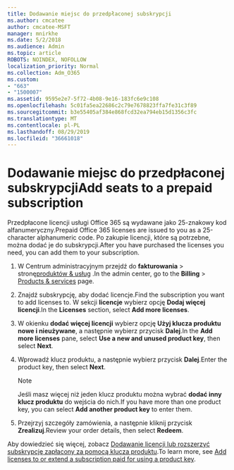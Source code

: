 ```yaml
---
title: Dodawanie miejsc do przedpłaconej subskrypcji
ms.author: cmcatee
author: cmcatee-MSFT
manager: mnirkhe
ms.date: 5/2/2018
ms.audience: Admin
ms.topic: article
ROBOTS: NOINDEX, NOFOLLOW
localization_priority: Normal
ms.collection: Adm_O365
ms.custom:
- "663"
- "1500007"
ms.assetid: 9595e2e7-5f72-4b08-9e16-183fc6e9c108
ms.openlocfilehash: 5c01fa5ea22686c2c79e7678823ffa7fe31c3f89
ms.sourcegitcommit: b3e55405af384e868fcd32ea794eb15d1356c3fc
ms.translationtype: MT
ms.contentlocale: pl-PL
ms.lasthandoff: 08/29/2019
ms.locfileid: "36661018"
---
```

# <a name="add-seats-to-a-prepaid-subscription"></a><span data-ttu-id="ac49e-102">Dodawanie miejsc do przedpłaconej subskrypcji</span><span class="sxs-lookup"><span data-stu-id="ac49e-102">Add seats to a prepaid subscription</span></span>

<span data-ttu-id="ac49e-103">Przedpłacone licencji usługi Office 365 są wydawane jako 25-znakowy kod alfanumeryczny.</span><span class="sxs-lookup"><span data-stu-id="ac49e-103">Prepaid Office 365 licenses are issued to you as a 25-character alphanumeric code.</span></span> <span data-ttu-id="ac49e-104">Po zakupie licencji, które są potrzebne, można dodać je do subskrypcji.</span><span class="sxs-lookup"><span data-stu-id="ac49e-104">After you have purchased the licenses you need, you can add them to your subscription.</span></span> 

1. <span data-ttu-id="ac49e-105">W Centrum administracyjnym przejdź do **fakturowania** > stronę[produktów & usług](https://go.microsoft.com/fwlink/p/?linkid=842054) .</span><span class="sxs-lookup"><span data-stu-id="ac49e-105">In the admin center, go to the **Billing** > [Products & services](https://go.microsoft.com/fwlink/p/?linkid=842054) page.</span></span>

2. <span data-ttu-id="ac49e-106">Znajdź subskrypcję, aby dodać licencje.</span><span class="sxs-lookup"><span data-stu-id="ac49e-106">Find the subscription you want to add licenses to.</span></span> <span data-ttu-id="ac49e-107">W sekcji **licencje** wybierz opcję **Dodaj więcej licencji**.</span><span class="sxs-lookup"><span data-stu-id="ac49e-107">In the **Licenses** section, select **Add more licenses**.</span></span>

3. <span data-ttu-id="ac49e-108">W okienku **dodać więcej licencji** wybierz opcję **Użyj klucza produktu nowe i nieużywane**, a następnie wybierz przycisk **Dalej**.</span><span class="sxs-lookup"><span data-stu-id="ac49e-108">In the **Add more licenses** pane, select **Use a new and unused product key**, then select **Next**.</span></span>

4. <span data-ttu-id="ac49e-109">Wprowadź klucz produktu, a następnie wybierz przycisk **Dalej**.</span><span class="sxs-lookup"><span data-stu-id="ac49e-109">Enter the product key, then select **Next**.</span></span>

    > [!NOTE]
    > <span data-ttu-id="ac49e-110">Jeśli masz więcej niż jeden klucz produktu można wybrać **dodać inny klucz produktu** do wejścia do nich.</span><span class="sxs-lookup"><span data-stu-id="ac49e-110">If you have more than one product key, you can select **Add another product key** to enter them.</span></span>

5. <span data-ttu-id="ac49e-111">Przejrzyj szczegóły zamówienia, a następnie kliknij przycisk **Zrealizuj**.</span><span class="sxs-lookup"><span data-stu-id="ac49e-111">Review your order details, then select **Redeem**.</span></span>

<span data-ttu-id="ac49e-112">Aby dowiedzieć się więcej, zobacz [Dodawanie licencji lub rozszerzyć subskrypcję zapłacony za pomocą klucza produktu](https://docs.microsoft.com/office365/admin/misc/add-licenses-using-product-key).</span><span class="sxs-lookup"><span data-stu-id="ac49e-112">To learn more, see [Add licenses to or extend a subscription paid for using a product key](https://docs.microsoft.com/office365/admin/misc/add-licenses-using-product-key).</span></span>